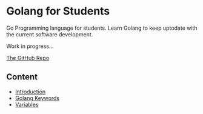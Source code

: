 # Golang for Students

Go Programming language for students. Learn Golang to keep uptodate with the current software development.

Work in progress...

[The GitHub Repo](https://github.com/wrijugh/golang-for-students)

## Content

- [Introduction](01-introduction.md)
- [Golang Keywords](02-go-keywords.md)
- [Variables](03-variable.md)
